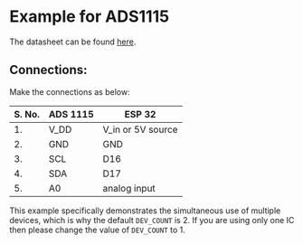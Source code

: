 # Example for ADS1115 
The datasheet can be found [here](https://www.ti.com/product/ADS1115). 

## Connections: 
Make the connections as below:

| S. No. | ADS 1115 | ESP 32            |
|--------|----------|-------------------|
| 1.     | V_DD     | V_in or 5V source |
| 2.     | GND      | GND               |
| 3.     | SCL      | D16               |
| 4.     | SDA      | D17               |
| 5.     | A0       | analog input      |

This example specifically demonstrates the simultaneous use of multiple devices, which is why the default `DEV_COUNT` is 2. If you are using only one IC then please change the value of `DEV_COUNT` to 1.
